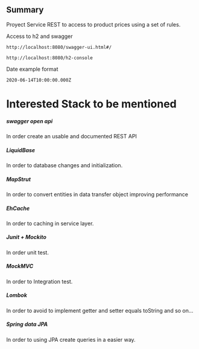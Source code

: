 ## Summary

Proyect Service REST to access to product prices using a set of rules.

Access to h2 and swagger

```
http://localhost:8080/swagger-ui.html#/

http://localhost:8080/h2-console
```

Date example format

```
2020-06-14T10:00:00.000Z
```

# Interested Stack to be mentioned

##### swagger open api

In order create an usable and documented REST API

##### LiquidBase

In order to database changes and initialization.

##### MapStrut

In order to convert entities in data transfer object improving performance

##### EhCache

In order to caching in service layer.

##### Junit + Mockito

In order unit test.

##### MockMVC

In order to Integration test.

##### Lombok

In order to avoid to implement getter and setter equals toString and so on...

##### Spring data JPA

In order to using JPA create queries in a easier way.
